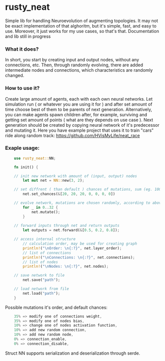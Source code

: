 # rusty_neat
Simple lib for handling Neuroevolution of augmenting topologies.
It may not be exact implementation of that alghoritm, but it's simple, fast, and easy to use. Moreover, it just works for my use cases, so that's that.
Documentation and lib still in progress

### What it does?
In short, you start by creating input and output nodes, without any connections, etc.
Then, through randomly evolving, there are added intermediate nodes and connections, which characteristics are randomly changed.

### How to use it?
Create large amount of agents, each with each own neural networks. Let simulation run ( or whatever you are using it for ) and after set amount of time choose best of them to be parents of next generation.
Alternatively, you can make agents spawn children after, for example, surviving and getting set amount of points ( what are they depends on use case ).
Next generation should be created by copying neural network of it's predecessor and mutating it.
Here you have example project that uses it to train "cars" ride along random track: https://github.com/HVisMyLife/neat_race

### Exaple usage:

```rust
    use rusty_neat::NN;

    fn init() {

    // init new network with amount of (input, output) nodes
        let mut net = NN::new(3, 2);

    // set diffrent ( than default ) chances of mutations, sum (eg. 100%) doesn't matter
        net.set_chances(&[20, 20, 20, 0, 0, 0, 0])

    // evolve network, mutations are chosen randomly, according to above settings,
        for _ in 0..32 {
            net.mutate();
        }
    
    // forward inputs through net and return outputs
        let outputs = net.forward(&[0.5, 0.2, 0.8]);

    // access internal structure
        // calculation order, may be used for creating graph
        println!("\nOrder: \n{:?}", net.layer_order);
        // list of connections
        println!("\nConnections: \n{:?}", net.connections);
        // list of nodes
        println!("\nNodes: \n{:?}", net.nodes);

    // save network to file
        net.save("path");

    // load network from file
        net.load("path");
    }
```

Possible mutations it's order, and default chances:

```rust
    35% => modify one of connections weight,
    35% => modify one of nodes bias,
    10% => change one of nodes activation function,
    10% => add new random connection,
    10% => add new random node,
    0% => connection_enable,
    0% => connection_disable,
```

Struct NN supports serialization and deserialization through serde.

